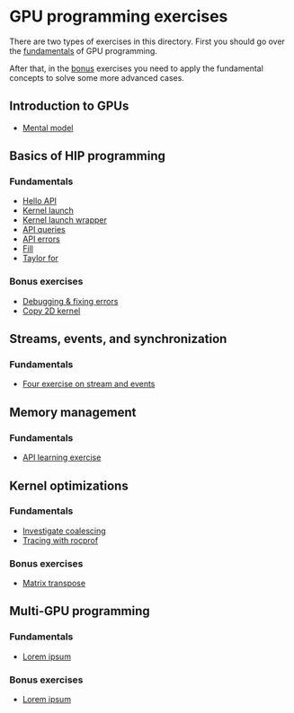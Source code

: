 # GPU programming exercises

There are two types of exercises in this directory.
First you should go over the [fundamentals](exercises/fundamentals) of GPU programming.

After that, in the [bonus](exercises/bonus) exercises you need to apply the fundamental
concepts to solve some more advanced cases.

## Introduction to GPUs

- [Mental model](exercises/fundamentals/01-introduction)

## Basics of HIP programming

### Fundamentals

- [Hello API](exercises/fundamentals/02-kernels/README.md#exercise-compiling-hip-code)
- [Kernel launch](exercises/fundamentals/02-kernels/README.md#exercise-launching-a-kernel)
- [Kernel launch wrapper](exercises/fundamentals/02-kernels/README.md#exercise-error-reporting-from-kernel-launch)
- [API queries](exercises/fundamentals/02-kernels/README.md#exercise-better-error-reporting-by-querying-limits)
- [API errors](exercises/fundamentals/02-kernels/README.md#exercise-errors-from-api-calls)
- [Fill](exercises/fundamentals/02-kernels/README.md#exercise-kernel-for-filling-a-1d-array-with-a-value)
- [Taylor for](exercises/fundamentals/02-kernels/README.md#exercise-re-use-threads-in-a-1d-kernel-with-a-for-loop)

### Bonus exercises

- [Debugging & fixing errors](exercises/bonus/02-kernels/kernel_errors)
- [Copy 2D kernel](exercises/bonus/02-kernels/copy2d)

## Streams, events, and synchronization

### Fundamentals

- [Four exercise on stream and events](exercises/fundamentals/03-streams)

## Memory management

### Fundamentals

- [API learning exercise](exercises/fundamentals/04-memory)

## Kernel optimizations

### Fundamentals

- [Investigate coalescing](exercises/fundamentals/06-optimization/01-coalescing)
- [Tracing with rocprof](exercises/fundamentals/06-optimization/02-trace)

### Bonus exercises

- [Matrix transpose](exercises/bonus/06-optimization/matrix-transpose)

## Multi-GPU programming

### Fundamentals

- [Lorem ipsum](exercises/fundamentals/lorem)

### Bonus exercises

- [Lorem ipsum](exercises/bonus/lorem)
